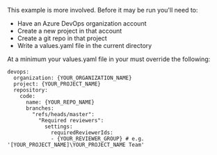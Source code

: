 
This example is more involved. Before it may be run you'll need to: 

* Have an Azure DevOps organization account
* Create a new project in that account
* Create a git repo in that project
* Write a values.yaml file in the current directory

At a minimum your values.yaml file in your must override the following:

```
devops:
  organization: {YOUR_ORGANIZATION_NAME}
  project: {YOUR_PROJECT_NAME}
  repository:
    code:
      name: {YOUR_REPO_NAME}
      branches:
        "refs/heads/master":
          "Required reviewers":
            settings:
              requiredReviewerIds:
              - {YOUR_REVIEWER_GROUP} # e.g. '[YOUR_PROJECT_NAME]\YOUR_PROJECT_NAME Team'
```
